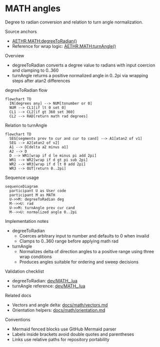 # MATH angles

Degree to radian conversion and relation to turn angle normalization.

Source anchors
- [AETHR.MATH:degreeToRadian()](../../dev/MATH_.lua:252)
- Reference for wrap logic: [AETHR.MATH:turnAngle()](../../dev/MATH_.lua:142)

Overview

- degreeToRadian converts a degree value to radians with input coercion and clamping to 0..360
- turnAngle returns a positive normalized angle in 0..2pi via wrapping steps after atan2 differences

degreeToRadian flow

```mermaid
flowchart TD
  IN[degrees any] --> NUM[tonumber or 0]
  NUM --> CL1[if lt 0 set 0]
  CL1 --> CL2[if gt 360 set 360]
  CL2 --> RAD[return math rad degrees]
```

Relation to turnAngle

```mermaid
flowchart TD
  SEG[segments prev to cur and cur to cand] --> A1[atan2 of v1]
  SEG --> A2[atan2 of v2]
  A1 --> D[delta a2 minus a1]
  A2 --> D
  D --> WR1[wrap if d le minus pi add 2pi]
  WR1 --> WR2[wrap if d gt pi sub 2pi]
  WR2 --> WR3[wrap if d lt 0 add 2pi]
  WR3 --> OUT[return 0..2pi]
```

Sequence usage

```mermaid
sequenceDiagram
  participant U as User code
  participant M as MATH
  U->>M: degreeToRadian deg
  M-->>U: rad
  U->>M: turnAngle prev cur cand
  M-->>U: normalized angle 0..2pi
```

Implementation notes

- degreeToRadian
  - Coerces arbitrary input to number and defaults to 0 when invalid
  - Clamps to 0..360 range before applying math rad
- turnAngle
  - Normalizes delta of direction angles to a positive range using three wrap conditions
  - Produces angles suitable for ordering and sweep decisions

Validation checklist

- degreeToRadian: [dev/MATH_.lua](../../dev/MATH_.lua:252)
- turnAngle reference: [dev/MATH_.lua](../../dev/MATH_.lua:142)

Related docs

- Vectors and angle delta: [docs/math/vectors.md](./vectors.md)
- Orientation helpers: [docs/math/orientation.md](./orientation.md)

Conventions

- Mermaid fenced blocks use GitHub Mermaid parser
- Labels inside brackets avoid double quotes and parentheses
- Links use relative paths for repository portability